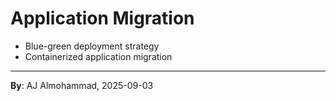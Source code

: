 # Application Migration
- Blue-green deployment strategy
- Containerized application migration
---
**By**: AJ Almohammad, 2025-09-03
